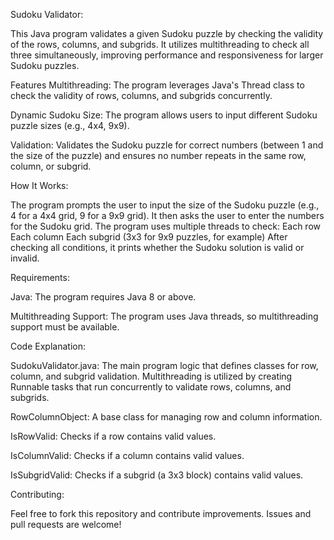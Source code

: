 Sudoku Validator:

This Java program validates a given Sudoku puzzle by checking the validity of the rows, columns, and subgrids. It utilizes multithreading to check all three simultaneously, improving performance and responsiveness for larger Sudoku puzzles.

Features
Multithreading:
The program leverages Java's Thread class to check the validity of rows, columns, and subgrids concurrently.

Dynamic Sudoku Size: 
The program allows users to input different Sudoku puzzle sizes (e.g., 4x4, 9x9).

Validation:
Validates the Sudoku puzzle for correct numbers (between 1 and the size of the puzzle) and ensures no number repeats in the same row, column, or subgrid.

How It Works:

The program prompts the user to input the size of the Sudoku puzzle (e.g., 4 for a 4x4 grid, 9 for a 9x9 grid).
It then asks the user to enter the numbers for the Sudoku grid.
The program uses multiple threads to check:
Each row
Each column
Each subgrid (3x3 for 9x9 puzzles, for example)
After checking all conditions, it prints whether the Sudoku solution is valid or invalid.

Requirements:

Java: The program requires Java 8 or above.

Multithreading Support: The program uses Java threads, so multithreading support must be available.


Code Explanation:

SudokuValidator.java: The main program logic that defines classes for row, column, and subgrid validation. Multithreading is utilized by creating Runnable tasks that run concurrently to validate rows, columns, and subgrids.

RowColumnObject: A base class for managing row and column information.

IsRowValid: Checks if a row contains valid values.

IsColumnValid: Checks if a column contains valid values.

IsSubgridValid: Checks if a subgrid (a 3x3 block) contains valid values.


Contributing:

Feel free to fork this repository and contribute improvements. Issues and pull requests are welcome!

